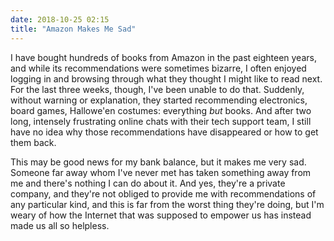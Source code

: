 ```yaml
---
date: 2018-10-25 02:15
title: "Amazon Makes Me Sad"
---
```


I have bought hundreds of books from Amazon in the past eighteen years,
and while its recommendations were sometimes bizarre,
I often enjoyed logging in and browsing through what they thought I might like to read next.
For the last three weeks, though,
I've been unable to do that.
Suddenly, without warning or explanation,
they started recommending electronics, board games, Hallowe'en costumes:
everything *but* books.
And after two long, intensely frustrating online chats with their tech support team,
I still have no idea why those recommendations have disappeared or how to get them back.

This may be good news for my bank balance,
but it makes me very sad.
Someone far away whom I've never met has taken something away from me
and there's nothing I can do about it.
And yes,
they're a private company,
and they're not obliged to provide me with recommendations of any particular kind,
and this is far from the worst thing they're doing,
but I'm weary of how the Internet that was supposed to empower us has instead made us all so helpless.
